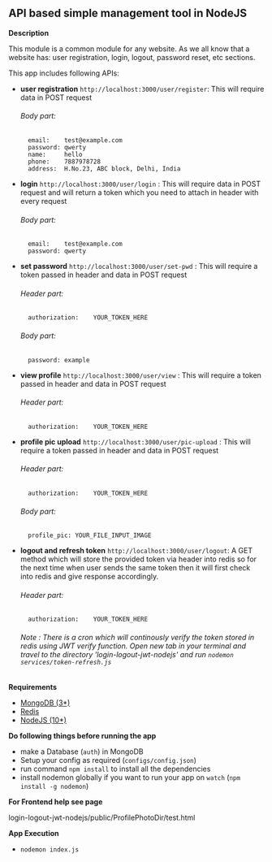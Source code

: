 
## API based simple management tool in NodeJS ##

**Description**

This module is a common module for any website. As we all know that a website has: user registration, login, logout, password reset, etc sections.

This app includes following APIs:
- **user registration** `http://localhost:3000/user/register`: This will require data in POST request

  ###### Body part:
  ```
    email:    test@example.com
    password: qwerty
    name:     hello
    phone:    7887978728
    address:  H.No.23, ABC block, Delhi, India
  ```
- **login** `http://localhost:3000/user/login` :  This will require data in POST request and will return a token which you need to attach in header with every request

  ###### Body part:
  ```
    email:    test@example.com
    password: qwerty
  ```
- **set password** `http://localhost:3000/user/set-pwd` : This will require a token passed in header and data in POST request

  ###### Header part:
  ```
    authorization:    YOUR_TOKEN_HERE
  ```
  ###### Body part:
  ```
    password: example
  ```
- **view profile** `http://localhost:3000/user/view` : This will require a token passed in header and data in POST request

  ###### Header part:
  ```
    authorization:    YOUR_TOKEN_HERE
  ```
- **profile pic upload** `http://localhost:3000/user/pic-upload` : This will require a token passed in header and data in POST request

  ###### Header part:
  ```
    authorization:    YOUR_TOKEN_HERE
  ```
  ###### Body part:
  ```
    profile_pic: YOUR_FILE_INPUT_IMAGE
  ```
- **logout and refresh token** `http://localhost:3000/user/logout`: A GET method which will store the provided token via header into redis so for the next time when user sends the same token then it will first check into redis and give response accordingly.

  ###### Header part:
  ```
    authorization:    YOUR_TOKEN_HERE
  ```

    ###### Note : There is a cron which will continously verify the token stored in redis using JWT verify function. Open new tab in your terminal and travel to the directory 'login-logout-jwt-nodejs' and run `nodemon services/token-refresh.js`

**Requirements**
- <a href="https://www.digitalocean.com/community/tutorials/how-to-install-mongodb-on-ubuntu-18-04">MongoDB (3*)</a>
- <a href="https://www.digitalocean.com/community/tutorials/how-to-install-and-configure-redis-on-ubuntu-16-04">Redis</a>
- <a href="https://tecadmin.net/install-latest-nodejs-npm-on-ubuntu/">NodeJS (10*)</a>

**Do following things before running the app**
- make a Database (`auth`) in MongoDB
- Setup your config as required (`configs/config.json`)
- run command `npm install` to install all the dependencies
- install nodemon globally if you want to run your app on `watch` (`npm install -g nodemon`)

**For Frontend help see page**

login-logout-jwt-nodejs/public/ProfilePhotoDir/test.html

**App Execution**
- `nodemon index.js`
